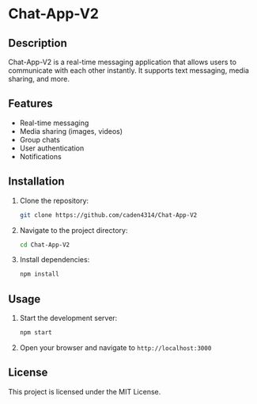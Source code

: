 ﻿# Chat-App-V2

## Description
Chat-App-V2 is a real-time messaging application that allows users to communicate with each other instantly. It supports text messaging, media sharing, and more.

## Features
- Real-time messaging
- Media sharing (images, videos)
- Group chats
- User authentication
- Notifications

## Installation
1. Clone the repository:
    ```bash
    git clone https://github.com/caden4314/Chat-App-V2
    ```
2. Navigate to the project directory:
    ```bash
    cd Chat-App-V2
    ```
3. Install dependencies:
    ```bash
    npm install
    ```

## Usage
1. Start the development server:
    ```bash
    npm start
    ```
2. Open your browser and navigate to `http://localhost:3000`

## License
This project is licensed under the MIT License.

